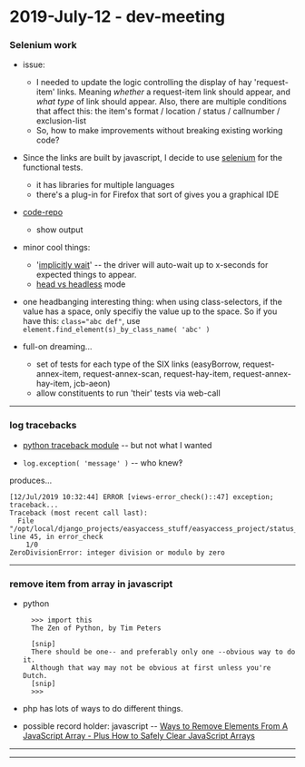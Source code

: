 2019-July-12 - dev-meeting
==========================

### Selenium work

- issue:
    - I needed to update the logic controlling the display of hay 'request-item' links. Meaning _whether_ a request-item link should appear, and _what type_ of link should appear. Also, there are multiple conditions that affect this: the item's format / location / status / callnumber / exclusion-list
    - So, how to make improvements without breaking existing working code?

- Since the links are built by javascript, I decide to use [selenium](https://selenium-python.readthedocs.io) for the functional tests.
    - it has libraries for multiple languages
    - there's a plug-in for Firefox that sort of gives you a graphical IDE

- [code-repo](https://github.com/birkin/blacklight_hay_FTcode)
    - show output

- minor cool things:
    - '[implicitly wait](https://github.com/birkin/blacklight_hay_FTcode/blob/17ace6eb7bf35801e5a807d172dab8221675441b/lib/page_checks.py#L24)' -- the driver will auto-wait up to x-seconds for expected things to appear.
    - [head vs headless](https://github.com/birkin/blacklight_hay_FTcode/blob/17ace6eb7bf35801e5a807d172dab8221675441b/lib/page_checks.py#L16-L17) mode

- one headbanging interesting thing: when using class-selectors, if the value has a space, only specifiy the value up to the space. So if you have this: `class="abc def"`, use `element.find_element(s)_by_class_name( 'abc' )`

- full-on dreaming...

    - set of tests for each type of the SIX links (easyBorrow, request-annex-item, request-annex-scan, request-hay-item, request-annex-hay-item, jcb-aeon)
    - allow constituents to run 'their' tests via web-call

---


### log tracebacks

- [python traceback module](https://docs.python.org/3/library/traceback.html) -- but not what I wanted

- `log.exception( 'message' )` -- who knew‽

produces...

    [12/Jul/2019 10:32:44] ERROR [views-error_check()::47] exception; traceback...
    Traceback (most recent call last):
      File "/opt/local/django_projects/easyaccess_stuff/easyaccess_project/status_app/views.py", line 45, in error_check
        1/0
    ZeroDivisionError: integer division or modulo by zero

---


### remove item from array in javascript

- python

        >>> import this
        The Zen of Python, by Tim Peters

        [snip]
        There should be one-- and preferably only one --obvious way to do it.
        Although that way may not be obvious at first unless you're Dutch.
        [snip]
        >>>

- php has lots of ways to do different things.

- possible record holder: javascript -- [Ways to Remove Elements From A JavaScript Array - Plus How to Safely Clear JavaScript Arrays](https://love2dev.com/blog/javascript-remove-from-array/)

---

---
